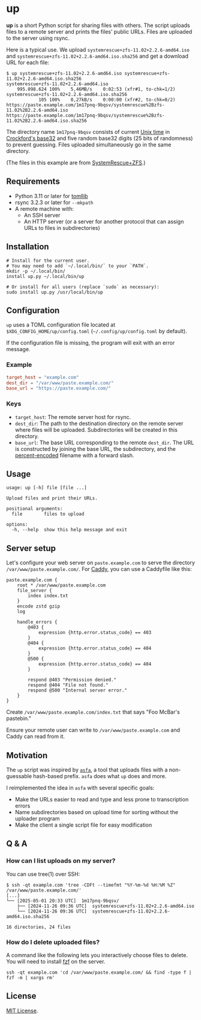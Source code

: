# up

**up** is a short Python script for sharing files with others.
The script uploads files to a remote server and prints the files' public URLs.
Files are uploaded to the server using rsync.

Here is a typical use.
We upload `systemrescue+zfs-11.02+2.2.6-amd64.iso` and `systemrescue+zfs-11.02+2.2.6-amd64.iso.sha256` and get a download URL for each file:

```none
$ up systemrescue+zfs-11.02+2.2.6-amd64.iso systemrescue+zfs-11.02+2.2.6-amd64.iso.sha256
systemrescue+zfs-11.02+2.2.6-amd64.iso
    995.098.624 100%    5,46MB/s    0:02:53 (xfr#1, to-chk=1/2)
systemrescue+zfs-11.02+2.2.6-amd64.iso.sha256
            105 100%    0,27kB/s    0:00:00 (xfr#2, to-chk=0/2)
https://paste.example.com/1m17pnq-9bqsv/systemrescue%2Bzfs-11.02%2B2.2.6-amd64.iso
https://paste.example.com/1m17pnq-9bqsv/systemrescue%2Bzfs-11.02%2B2.2.6-amd64.iso.sha256
```

The directory name `1m17pnq-9bqsv` consists of current [Unix time](https://en.wikipedia.org/wiki/Unix_time) in [Crockford's base32](https://en.wikipedia.org/wiki/Base32#Crockford's_Base32) and five random base32 digits (25 bits of randomness) to prevent guessing.
Files uploaded simultaneously go in the same directory.

(The files in this example are from [SystemRescue+ZFS](https://github.com/nchevsky/systemrescue-zfs).)

## Requirements

- Python 3.11 or later for [tomllib](https://docs.python.org/3/library/tomllib.html)
- rsync 3.2.3 or later for `--mkpath`
- A remote machine with:
    - An SSH server
    - An HTTP server
      (or a server for another protocol that can assign URLs to files in subdirectories)

## Installation

```shell
# Install for the current user.
# You may need to add `~/.local/bin/` to your `PATH`.
mkdir -p ~/.local/bin/
install up.py ~/.local/bin/up

# Or install for all users (replace `sudo` as necessary):
sudo install up.py /usr/local/bin/up
```

## Configuration

`up` uses a TOML configuration file located at `$XDG_CONFIG_HOME/up/config.toml` (`~/.config/up/config.toml` by default).

If the configuration file is missing, the program will exit with an error message.

### Example

```toml
target_host = "example.com"
dest_dir = "/var/www/paste.example.com/"
base_url = "https://paste.example.com/"
```

### Keys

- `target_host`:
  The remote server host for rsync.
- `dest_dir`:
  The path to the destination directory on the remote server where files will be uploaded.
  Subdirectories will be created in this directory.
- `base_url`: The base URL corresponding to the remote `dest_dir`.
  The URL is constructed by joining the base URL, the subdirectory, and the [percent-encoded](https://en.wikipedia.org/wiki/Percent-encoding) filename with a forward slash.

## Usage

```none
usage: up [-h] file [file ...]

Upload files and print their URLs.

positional arguments:
  file        files to upload

options:
  -h, --help  show this help message and exit
```

## Server setup

Let's configure your web server on `paste.example.com` to serve the directory `/var/www/paste.example.com/`.
For [Caddy](https://github.com/caddyserver/caddy), you can use a Caddyfile like this:

```caddyfile
paste.example.com {
	root * /var/www/paste.example.com
	file_server {
		index index.txt
	}
	encode zstd gzip
	log

	handle_errors {
		@403 {
			expression {http.error.status_code} == 403
		}
		@404 {
			expression {http.error.status_code} == 404
		}
		@500 {
			expression {http.error.status_code} == 404
		}

		respond @403 "Permission denied."
		respond @404 "File not found."
		respond @500 "Internal server error."
	}
}
```

Create `/var/www/paste.example.com/index.txt` that says "Foo McBar's pastebin."

Ensure your remote user can write to `/var/www/paste.example.com` and Caddy can read from it.

## Motivation

The `up` script was inspired by [`asfa`](https://github.com/obreitwi/asfa), a tool that uploads files with a non-guessable hash-based prefix.
`asfa` does what `up` does and more.

I reimplemented the idea in `asfa` with several specific goals:

- Make the URLs easier to read and type and less prone to transcription errors
- Name subdirectories based on upload time for sorting without the uploader program
- Make the client a single script file for easy modification

## Q & A

### How can I list uploads on my server?

You can use tree(1) over SSH:

```none
$ ssh -qt example.com 'tree -CDFt --timefmt "%Y-%m-%d %H:%M %Z" /var/www/paste.example.com/'
[...]
└── [2025-05-01 20:33 UTC]  1m17pnq-9bqsv/
    ├── [2024-11-26 09:36 UTC]  systemrescue+zfs-11.02+2.2.6-amd64.iso
    └── [2024-11-26 09:36 UTC]  systemrescue+zfs-11.02+2.2.6-amd64.iso.sha256

16 directories, 24 files
```

### How do I delete uploaded files?

A command like the following lets you interactively choose files to delete.
You will need to install [fzf](https://github.com/junegunn/fzf) on the server.

```shell
ssh -qt example.com 'cd /var/www/paste.example.com/ && find -type f | fzf -m | xargs rm'
```

## License

[MIT License](LICENSE).

